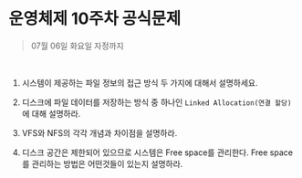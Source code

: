 # 운영체제 10주차 공식문제

> 07월 06일 화요일 자정까지

<br>

1. 시스템이 제공하는 파일 정보의 접근 방식 두 가지에 대해서 설명하세요.
7. 디스크에 파일 데이터를 저장하는 방식 중 하나인 `Linked Allocation(연결 할당)`에 대해 설명하라.
3. VFS와 NFS의 각각 개념과 차이점을 설명하라.

3. 디스크 공간은 제한되어 있으므로 시스템은 Free space를 관리한다. Free space를 관리하는 방법은 어떤것들이 있는지 설명하라.

